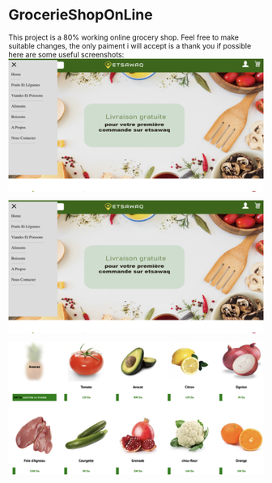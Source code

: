 # GrocerieShopOnLine
This project is a 80% working online grocery shop. Feel free to make suitable changes, the only paiment i will accept is a thank you if possible
here are some useful screenshots:
![image info](screenshots/Screenshot2.png)

![image info](screenshots/Screenshot2.png)

![image info](screenshots/Screenshot3.png)
